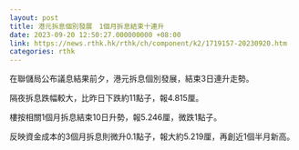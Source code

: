 ```yaml
---
layout: post
title: 港元拆息個別發展　1個月拆息結束十連升
date: 2023-09-20 12:50:27.000000000 +08:00
link: https://news.rthk.hk/rthk/ch/component/k2/1719157-20230920.htm
categories: rthk
---
```


在聯儲局公布議息結果前夕，港元拆息個別發展，結束3日連升走勢。

隔夜拆息跌幅較大，比昨日下跌約11點子，報4.815厘。

樓按相關1個月拆息結束10日升勢，報5.246厘，微跌1點子。

反映資金成本的3個月拆息則微升0.1點子，報大約5.219厘，再創近1個半月新高。
